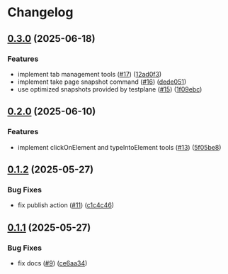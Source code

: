 # Changelog

## [0.3.0](https://github.com/gemini-testing/testplane-mcp/compare/v0.2.0...v0.3.0) (2025-06-18)


### Features

* implement tab management tools ([#17](https://github.com/gemini-testing/testplane-mcp/issues/17)) ([12ad0f3](https://github.com/gemini-testing/testplane-mcp/commit/12ad0f3ee481bb803a71b643a1cd3951daf512fb))
* implement take page snapshot command ([#16](https://github.com/gemini-testing/testplane-mcp/issues/16)) ([dede051](https://github.com/gemini-testing/testplane-mcp/commit/dede051a3da90e2eba3ff379f316c770ad592eee))
* use optimized snapshots provided by testplane ([#15](https://github.com/gemini-testing/testplane-mcp/issues/15)) ([1f09ebc](https://github.com/gemini-testing/testplane-mcp/commit/1f09ebccf85bae614c66c947295d5cc6b826e108))

## [0.2.0](https://github.com/gemini-testing/testplane-mcp/compare/v0.1.2...v0.2.0) (2025-06-10)


### Features

* implement clickOnElement and typeIntoElement tools ([#13](https://github.com/gemini-testing/testplane-mcp/issues/13)) ([5f05be8](https://github.com/gemini-testing/testplane-mcp/commit/5f05be8ba5bc8a658985b472d7c9610f51925e2f))

## [0.1.2](https://github.com/gemini-testing/testplane-mcp/compare/v0.1.1...v0.1.2) (2025-05-27)


### Bug Fixes

* fix publish action ([#11](https://github.com/gemini-testing/testplane-mcp/issues/11)) ([c1c4c46](https://github.com/gemini-testing/testplane-mcp/commit/c1c4c46ae64ef9b91d40b4065e8053e787b71e3c))

## [0.1.1](https://github.com/gemini-testing/testplane-mcp/compare/v0.1.0...v0.1.1) (2025-05-27)


### Bug Fixes

* fix docs ([#9](https://github.com/gemini-testing/testplane-mcp/issues/9)) ([ce6aa34](https://github.com/gemini-testing/testplane-mcp/commit/ce6aa34cec7d1e85f1f888f0b7b452e3c0596cd5))
